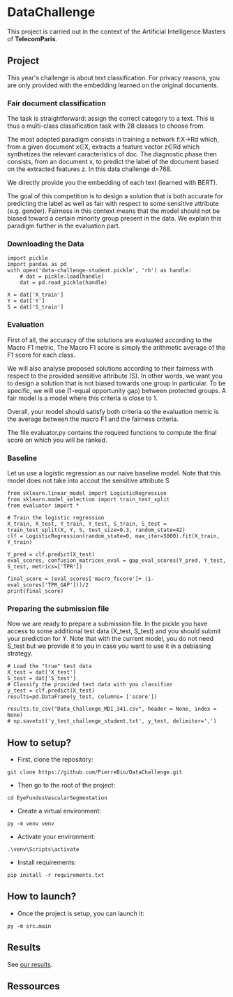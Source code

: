 # DataChallenge
This project is carried out in the context of the Artificial Intelligence Masters of **TelecomParis**.

## Project
This year's challenge is about text classification. For privacy reasons, you are only provided with the embedding learned on the original documents.

### Fair document classification

The task is straightforward: assign the correct category to a text. This is thus a multi-class classification task with 28 classes to choose from.

The most adopted paradigm consists in training a network f:X→Rd
which, from a given document x∈X, extracts a feature vector z∈Rd which synthetizes the relevant caracteristics of doc. The diagnostic phase then consists, from an document x, to predict the label of the document based on the extracted features z. In this data challenge d=768.

We directly provide you the embedding of each text (learned with BERT).

The goal of this competition is to design a solution that is both accurate for predicting the label as well as fair with respect to some sensitive attribute (e.g. gender). Fairness in this context means that the model should not be biased toward a certain minority group present in the data. We explain this paradigm further in the evaluation part.

### Downloading the Data

```
import pickle
import pandas as pd
with open('data-challenge-student.pickle', 'rb') as handle:
    # dat = pickle.load(handle)
    dat = pd.read_pickle(handle)

X = dat['X_train']
Y = dat['Y']
S = dat['S_train']
```

### Evaluation

First of all, the accuracy of the solutions are evaluated according to the Macro F1 metric, The Macro F1 score is simply the arithmetic average of the F1 score for each class.

We will also analyse proposed solutions according to their fairness with respect to the provided sensitive attribute (S). In other words, we want you to design a solution that is not biased towards one group in particular. To be specific, we will use (1-equal opportunity gap) between protected groups. A fair model is a model where this criteria is close to 1.

Overall, your model should satisfy both criteria so the evaluation metric is the average between the macro F1 and the fairness criteria.

The file evaluator.py contains the required functions to compute the final score on which you will be ranked.

### Baseline
Let us use a logistic regression as our naive baseline model. Note that this model does not take into accout the sensitive attribute S

```
from sklearn.linear_model import LogisticRegression
from sklearn.model_selection import train_test_split
from evaluator import *

# Train the logistic regression
X_train, X_test, Y_train, Y_test, S_train, S_test = train_test_split(X, Y, S, test_size=0.3, random_state=42)
clf = LogisticRegression(random_state=0, max_iter=5000).fit(X_train, Y_train)

Y_pred = clf.predict(X_test)
eval_scores, confusion_matrices_eval = gap_eval_scores(Y_pred, Y_test, S_test, metrics=['TPR'])

final_score = (eval_scores['macro_fscore']+ (1-eval_scores['TPR_GAP']))/2
print(final_score)
```

### Preparing the submission file
Now we are ready to prepare a submission file. In the pickle you have access to some additional test data (X_test, S_test) and you should submit your prediction for Y. Note that with the current model, you do not need S_test but we provide it to you in case you want to use it in a debiasing strategy.

```
# Load the "true" test data
X_test = dat['X_test']
S_test = dat['S_test']
# Classify the provided test data with you classifier
y_test = clf.predict(X_test)
results=pd.DataFrame(y_test, columns= ['score'])

results.to_csv("Data_Challenge_MDI_341.csv", header = None, index = None)
# np.savetxt('y_test_challenge_student.txt', y_test, delimiter=',')
```

## How to setup?

- First, clone the repository:

```
git clone https://github.com/PierreBio/DataChallenge.git
```

- Then go to the root of the project:

```
cd EyeFundusVascularSegmentation
```

- Create a virtual environment:

```
py -m venv venv
```

- Activate your environment:

```
.\venv\Scripts\activate
```

- Install requirements:

```
pip install -r requirements.txt
```

## How to launch?

- Once the project is setup, you can launch it:

```
py -m src.main
```

## Results

See [our results](docs/RESULTS.md).

## Ressources
